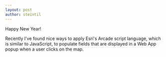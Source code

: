 ```yaml
---
layout: post
author: steintil
---
```


Happy New Year!

Recently I've found nice ways to apply Esri's Arcade script language, which is similar to JavaScript, to populate fields that are displayed in a Web App popup when a user clicks on the map.
